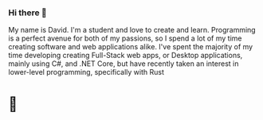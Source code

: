 ### Hi there 👋
<p>   My name is David. I'm a student and love to create and learn. Programming is a perfect avenue for both of my passions, so I spend a lot of my time creating software and web applications alike. I've spent the majority of my time developing creating Full-Stack web apps, or Desktop applications, mainly using C#, and .NET Core, but have recently taken an interest in lower-level programming, specifically with Rust <h1>🦀</h1>
</p>
